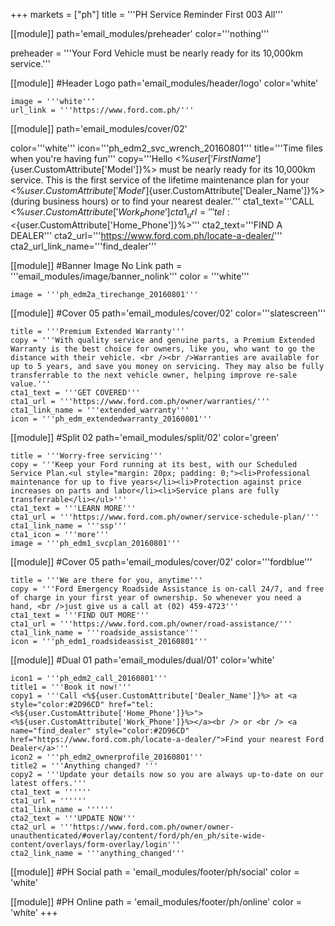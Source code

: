 +++
markets = ["ph"]
title = '''PH Service Reminder First 003 All'''

[[module]]
path='email_modules/preheader'
color='''nothing'''

preheader = '''Your Ford Vehicle must be nearly ready for its 10,000km service.'''

[[module]] #Header Logo
path='email_modules/header/logo'
color='white'

	image = '''white'''
	url_link = '''https://www.ford.com.ph/'''

[[module]]
path='email_modules/cover/02'

color='''white'''
icon='''ph_edm2_svc_wrench_20160801'''
title='''Time files when you're having fun'''
copy='''Hello <%${user['FirstName']}%><br /><br />Your <%${user.CustomAttribute['Model']}%> must be nearly ready for its 10,000km service. This is the first service of the lifetime maintenance plan for your <%${user.CustomAttribute['Model']}%>, designed to ensure that it always operates at its optimum.<br /><br />It's important to book your service today. Just click below to contact <%${user.CustomAttribute['Dealer_Name']}%> (during business hours) or to find your nearest dealer.'''
cta1_text='''CALL <%${user.CustomAttribute['Work_Phone']}%>'''
cta1_url='''tel:<%${user.CustomAttribute['Home_Phone']}%>'''
cta2_text='''FIND A DEALER'''
cta2_url='''https://www.ford.com.ph/locate-a-dealer/'''
cta2_url_link_name='''find_dealer'''

[[module]] #Banner Image No Link
path = '''email_modules/image/banner_nolink'''
color = '''white'''

	image = '''ph_edm2a_tirechange_20160801'''

[[module]] #Cover 05
path='email_modules/cover/02'
color='''slatescreen'''

	title = '''Premium Extended Warranty'''
	copy = '''With quality service and genuine parts, a Premium Extended Warranty is the best choice for owners, like you, who want to go the distance with their vehicle. <br /><br />Warranties are available for up to 5 years, and save you money on servicing. They may also be fully transferrable to the next vehicle owner, helping improve re-sale value.'''
	cta1_text = '''GET COVERED'''
	cta1_url = '''https://www.ford.com.ph/owner/warranties/'''
	cta1_link_name = '''extended_warranty'''
	icon = '''ph_edm_extendedwarranty_20160801'''

[[module]] #Split 02
path='email_modules/split/02'
color='green'

	title = '''Worry-free servicing'''
	copy = '''Keep your Ford running at its best, with our Scheduled Service Plan.<ul style="margin: 20px; padding: 0;"><li>Professional maintenance for up to five years</li><li>Protection against price increases on parts and labor</li><li>Service plans are fully transferrable</li></ul>'''
	cta1_text = '''LEARN MORE'''
	cta1_url = '''https://www.ford.com.ph/owner/service-schedule-plan/'''
	cta1_link_name = '''ssp'''
	cta1_icon = '''more'''
	image = '''ph_edm1_svcplan_20160801'''

[[module]] #Cover 05
path='email_modules/cover/02'
color='''fordblue'''

	title = '''We are there for you, anytime'''
	copy = '''Ford Emergency Roadside Assistance is on-call 24/7, and free of charge in your first year of ownership. So whenever you need a hand, <br />just give us a call at (02) 459-4723'''
	cta1_text = '''FIND OUT MORE'''
	cta1_url = '''https://www.ford.com.ph/owner/road-assistance/'''
	cta1_link_name = '''roadside_assistance'''
	icon = '''ph_edm1_roadsideassist_20160801'''

[[module]] #Dual 01
path='email_modules/dual/01'
color='white'

	icon1 = '''ph_edm2_call_20160801'''
	title1 = '''Book it now!'''
	copy1 = '''Call <%${user.CustomAttribute['Dealer_Name']}%> at <a style="color:#2D96CD" href="tel:<%${user.CustomAttribute['Home_Phone']}%>"><%${user.CustomAttribute['Work_Phone']}%></a><br /> or <br /> <a name="find_dealer" style="color:#2D96CD" href="https://www.ford.com.ph/locate-a-dealer/">Find your nearest Ford Dealer</a>'''
	icon2 = '''ph_edm2_ownerprofile_20160801'''
	title2 = '''Anything changed? '''
	copy2 = '''Update your details now so you are always up-to-date on our latest offers.'''
	cta1_text = ''''''
	cta1_url = ''''''
	cta1_link_name = ''''''
	cta2_text = '''UPDATE NOW'''
	cta2_url = '''https://www.ford.com.ph/owner/owner-unauthenticated/#overlay/content/ford/ph/en_ph/site-wide-content/overlays/form-overlay/login'''
	cta2_link_name = '''anything_changed'''


[[module]] #PH Social
path = 'email_modules/footer/ph/social'
color = 'white'

[[module]] #PH Online
path = 'email_modules/footer/ph/online'
color = 'white'
+++